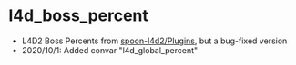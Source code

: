 # l4d_boss_percent

- L4D2 Boss Percents from [spoon-l4d2/Plugins](https://github.com/spoon-l4d2/Plugins), but a bug-fixed version
- 2020/10/1: Added convar "l4d_global_percent"